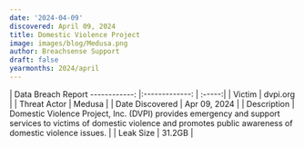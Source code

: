 ```yaml
---
date: '2024-04-09'
discovered: April 09, 2024
title: Domestic Violence Project
image: images/blog/Medusa.png
author: Breachsense Support
draft: false
yearmonths: 2024/april
---
```



| Data Breach Report
------------:     |:-------------:    | :-----:|
| Victim      | dvpi.org      | 
| Threat Actor      | Medusa      | 
| Date Discovered      | Apr 09, 2024      | 
| Description      | Domestic Violence Project, Inc. (DVPI) provides emergency and support services to victims of domestic violence and promotes public awareness of domestic violence issues.      | 
| Leak Size      | 31.2GB      | 


